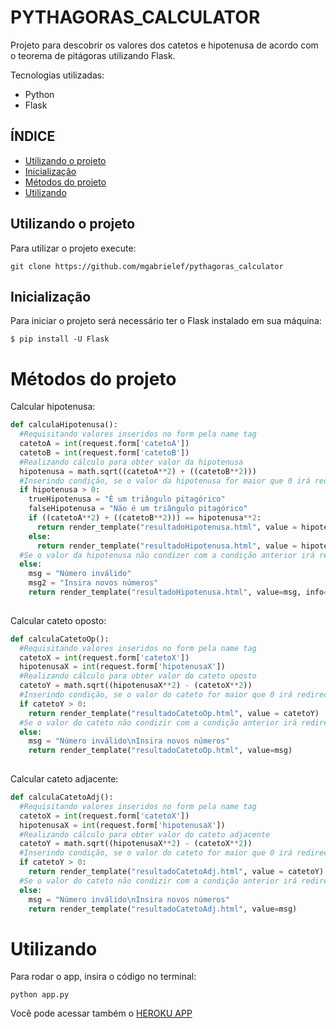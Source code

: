 # PYTHAGORAS_CALCULATOR

Projeto para descobrir os valores dos catetos e hipotenusa de acordo com o teorema de pitágoras utilizando Flask.

Tecnologias utilizadas:
- Python
- Flask

## ÍNDICE
* [Utilizando o projeto](#Utilizando-o-projeto)
* [Inicialização](#Inicialização)
* [Métodos do projeto](#Métodos-do-projeto)
* [Utilizando](#Utilizando)

## Utilizando o projeto

Para utilizar o projeto execute:

```
git clone https://github.com/mgabrielef/pythagoras_calculator
```

## Inicialização

Para iniciar o projeto será necessário ter o Flask instalado em sua máquina:

```
$ pip install -U Flask
```

# Métodos do projeto

Calcular hipotenusa:

```python
def calculaHipotenusa():
  #Requisitando valores inseridos no form pela name tag
  catetoA = int(request.form['catetoA'])
  catetoB = int(request.form['catetoB'])
  #Realizando cálculo para obter valor da hipotenusa
  hipotenusa = math.sqrt((catetoA**2) + ((catetoB**2)))
  #Inserindo condição, se o valor da hipotenusa for maior que 0 irá redirecionar a página e retornar o valor com informação
  if hipotenusa > 0:
    trueHipotenusa = "É um triângulo pitagórico"
    falseHipotenusa = "Não é um triângulo pitagórico"
    if ((catetoA**2) + ((catetoB**2))) == hipotenusa**2:
      return render_template("resultadoHipotenusa.html", value = hipotenusa, info=trueHipotenusa)
    else:
      return render_template("resultadoHipotenusa.html", value = hipotenusa, info=falseHipotenusa)
  #Se o valor da hipotenusa não condizer com a condição anterior irá redirecionar a página e exibir mensagem 
  else:
    msg = "Número inválido"
    msg2 = "Insira novos números"
    return render_template("resultadoHipotenusa.html", value=msg, info=msg2) 
  
```  

Calcular cateto oposto:

```python
def calculaCatetoOp():
  #Requisitando valores inseridos no form pela name tag
  catetoX = int(request.form['catetoX'])
  hipotenusaX = int(request.form['hipotenusaX'])
  #Realizando cálculo para obter valor do cateto oposto
  catetoY = math.sqrt((hipotenusaX**2) - (catetoX**2))
  #Inserindo condição, se o valor do cateto for maior que 0 irá redirecionar a página e retornar o valor
  if catetoY > 0:
    return render_template("resultadoCatetoOp.html", value = catetoY)
  #Se o valor do cateto não condizir com a condição anterior irá redirecionar a página e exibir mensagem  
  else:
    msg = "Número inválido\nInsira novos números"
    return render_template("resultadoCatetoOp.html", value=msg)
  
```
Calcular cateto adjacente:

```python
def calculaCatetoAdj():
  #Requisitando valores inseridos no form pela name tag
  catetoX = int(request.form['catetoX'])
  hipotenusaX = int(request.form['hipotenusaX'])
  #Realizando cálculo para obter valor do cateto adjacente
  catetoY = math.sqrt((hipotenusaX**2) - (catetoX**2))
  #Inserindo condição, se o valor do cateto for maior que 0 irá redirecionar a página e retornar o valor
  if catetoY > 0:
    return render_template("resultadoCatetoAdj.html", value = catetoY)
  #Se o valor do cateto não condizir com a condição anterior irá redirecionar a página e exibir mensagem
  else:
    msg = "Número inválido\nInsira novos números"
    return render_template("resultadoCatetoAdj.html", value=msg)
```

# Utilizando

Para rodar o app, insira o código no terminal:
```
python app.py
```


Você pode acessar também o [HEROKU APP](https://mysterious-mesa-79161.herokuapp.com)
